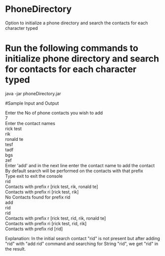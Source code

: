 # PhoneDirectory
Option to initialize a phone directory and search the contacts for each character typed

# Run the following commands to initialize phone directory and search for contacts for each character typed
java -jar phoneDirectory.jar

#Sample Input and Output

Enter the No of phone contacts you wish to add  
7  
Enter the contact names  
rick test  
rik  
ronald te  
tesf  
tadf  
bgs  
zef  
Enter 'add' and in the next line enter the contact name to add the contact  
By default search will be performed on the contacts with that prefix  
Type exit to exit the console  
rid  
Contacts with prefix r [rick test, rik, ronald te]  
Contacts with prefix ri [rick test, rik]  
No Contacts found for prefix rid  
add  
rid  
rid  
Contacts with prefix r [rick test, rid, rik, ronald te]  
Contacts with prefix ri [rick test, rid, rik]  
Contacts with prefix rid [rid]  

Explanation: In the initial search contact "rid" is not present but after adding "rid" with "add rid" command and searching for String "rid", we get "rid" in the result.
